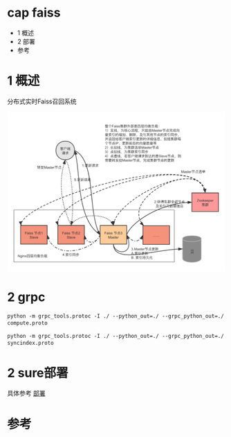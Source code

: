 # cap faiss
- 1 概述
- 2 部署
- 参考

# 1 概述
分布式实时Faiss召回系统

![架构](doc/image/arc.png?raw=true)

# 2 grpc
```shell script
python -m grpc_tools.protoc -I ./ --python_out=./ --grpc_python_out=./ compute.proto
```
```shell script
python -m grpc_tools.protoc -I ./ --python_out=./ --grpc_python_out=./ syncindex.proto
```

# 2 sure部署
具体参考 [部署](doc/02.部署.md)

# 参考